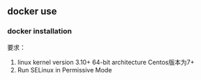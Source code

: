 ## docker use

### docker installation

要求：

1. linux kernel version 3.10+  64-bit architecture  Centos版本为7+
2. Run SELinux in Permissive Mode 

